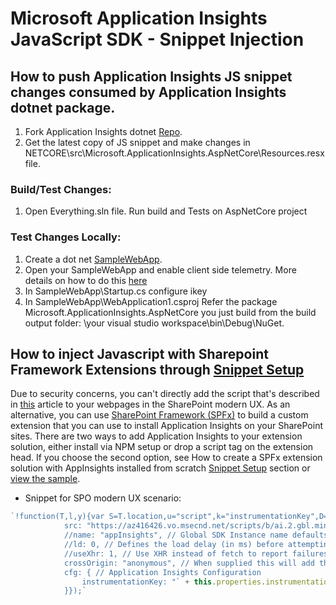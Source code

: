 <properties
	pageTitle="Application Insights JavaScript SDK - Snippets"
	description="Reference doc"
	services="application-insights"
    documentationCenter=".net"
/>

<tags
	ms.service="application-insights"
	ms.workload="tbd"
	ms.tgt_pltfrm="ibiza"
	ms.devlang="na"
	ms.topic="article"
	ms.date="8/28/2020"/>

# Microsoft Application Insights JavaScript SDK - Snippet Injection

## How to push Application Insights JS snippet changes consumed by Application Insights dotnet package.

1.  Fork Application Insights dotnet [Repo](https://github.com/microsoft/ApplicationInsights-dotnet).
2.  Get the latest copy of JS snippet and make changes in NETCORE\src\Microsoft.ApplicationInsights.AspNetCore\Resources.resx file.

### Build/Test Changes:
1. Open Everything.sln file. Run build and Tests on AspNetCore project

### Test Changes Locally:

1. Create a dot net [SampleWebApp](https://docs.microsoft.com/en-us/visualstudio/ide/quickstart-aspnet-core?view=vs-2019).
2.  Open your SampleWebApp and enable client side telemetry. More details on how to do this [here](https://docs.microsoft.com/en-us/azure/azure-monitor/app/asp-net-core#enable-client-side-telemetry-for-web-applications)
3.  In SampleWebApp\Startup.cs configure ikey
4.  In SampleWebApp\WebApplication1.csproj Refer the package Microsoft.ApplicationInsights.AspNetCore you just build from the build output folder: \your visual studio workspace\bin\Debug\NuGet.

## How to inject Javascript with Sharepoint Framework Extensions through [Snippet Setup](https://github.com/microsoft/ApplicationInsights-JS/tree/master/SPO#snippet-setup-ignore-if-using-npm-setup)

Due to security concerns, you can't directly add the script that's described in [this](https://docs.microsoft.com/en-us/azure/azure-monitor/app/sharepoint) article to your webpages in the SharePoint modern UX. As an alternative, you can use [SharePoint Framework (SPFx)](/sharepoint/dev/spfx/extensions/overview-extensions) to build a custom extension that you can use to install Application Insights on your SharePoint sites. There are two ways to add Application Insights to your extension solution, either install via NPM setup or drop a script tag on the extension head. If you choose the second option, see How to create a SPFx extension solution with AppInsights installed from scratch [Snippet Setup](https://github.com/microsoft/ApplicationInsights-JS/tree/master/SPO#snippet-setup-ignore-if-using-npm-setup) section or [view the sample](https://github.com/microsoft/ApplicationInsights-JS/tree/master/SPO/AppInsightsExtensionSolutionSample-Snippet). 

- Snippet for SPO modern UX scenario: 
```js
`!function(T,l,y){var S=T.location,u="script",k="instrumentationKey",D="ingestionendpoint",C="disableExceptionTracking",E="ai.device.",I="toLowerCase",b="crossOrigin",w="POST",e="appInsightsSDK",t=y.name||"appInsights";(y.name||T[e])&&(T[e]=t);var n=T[t]||function(d){var g=!1,f=!1,m={initialize:!0,queue:[],sv:"4",version:2,config:d};function v(e,t){var n={},a="Browser";return n[E+"id"]=a[I](),n[E+"type"]=a,n["ai.operation.name"]=S&&S.pathname||"_unknown_",n["ai.internal.sdkVersion"]="javascript:snippet_"+(m.sv||m.version),{time:function(){var e=new Date;function t(e){var t=""+e;return 1===t.length&&(t="0"+t),t}return e.getUTCFullYear()+"-"+t(1+e.getUTCMonth())+"-"+t(e.getUTCDate())+"T"+t(e.getUTCHours())+":"+t(e.getUTCMinutes())+":"+t(e.getUTCSeconds())+"."+((e.getUTCMilliseconds()/1e3).toFixed(3)+"").slice(2,5)+"Z"}(),iKey:e,name:"Microsoft.ApplicationInsights."+e.replace(/-/g,"")+"."+t,sampleRate:100,tags:n,data:{baseData:{ver:2}}}}var h=d.url||y.src;if(h){function a(e){var t,n,a,i,r,o,s,c,p,l,u;g=!0,m.queue=[],f||(f=!0,t=h,s=function(){var e={},t=d.connectionString;if(t)for(var n=t.split(";"),a=0;a<n.length;a++){var i=n[a].split("=");2===i.length&&(e[i[0][I]()]=i[1])}if(!e[D]){var r=e.endpointsuffix,o=r?e.location:null;e[D]="https://"+(o?o+".":"")+"dc."+(r||"services.visualstudio.com")}return e}(),c=s[k]||d[k]||"",p=s[D],l=p?p+"/v2/track":config.endpointUrl,(u=[]).push((n="SDK LOAD Failure: Failed to load Application Insights SDK script (See stack for details)",a=t,i=l,(o=(r=v(c,"Exception")).data).baseType="ExceptionData",o.baseData.exceptions=[{typeName:"SDKLoadFailed",message:n.replace(/\\./g,"-"),hasFullStack:!1,stack:n+"\\nSnippet failed to load ["+a+"] -- Telemetry is disabled\\nHelp Link: https://go.microsoft.com/fwlink/?linkid=2128109\\nHost: "+(S&&S.pathname||"_unknown_")+"\\nEndpoint: "+i,parsedStack:[]}],r)),u.push(function(e,t,n,a){var i=v(c,"Message"),r=i.data;r.baseType="MessageData";var o=r.baseData;return o.message='AI (Internal): 99 message:"'+("SDK LOAD Failure: Failed to load Application Insights SDK script (See stack for details) ("+n+")").replace(/\\"/g,"")+'"',o.properties={endpoint:a},i}(0,0,t,l)),function(e,t){if(JSON){var n=T.fetch;if(n&&!y.useXhr)n(t,{method:w,body:JSON.stringify(e),mode:"cors"});else if(XMLHttpRequest){var a=new XMLHttpRequest;a.open(w,t),a.setRequestHeader("Content-type","application/json"),a.send(JSON.stringify(e))}}}(u,l))}function i(e,t){f||setTimeout(function(){!t&&m.core||a()},500)}var e=function(){var n=l.createElement(u);n.src=h;var e=y[b];return!e&&""!==e||"undefined"==n[b]||(n[b]=e),n.onload=i,n.onerror=a,n.onreadystatechange=function(e,t){"loaded"!==n.readyState&&"complete"!==n.readyState||i(0,t)},n}();y.ld<0?l.getElementsByTagName("head")[0].appendChild(e):setTimeout(function(){l.getElementsByTagName(u)[0].parentNode.appendChild(e)},y.ld||0)}try{m.cookie=l.cookie}catch(p){}function t(e){for(;e.length;)!function(t){m[t]=function(){var e=arguments;g||m.queue.push(function(){m[t].apply(m,e)})}}(e.pop())}var n="track",r="TrackPage",o="TrackEvent";t([n+"Event",n+"PageView",n+"Exception",n+"Trace",n+"DependencyData",n+"Metric",n+"PageViewPerformance","start"+r,"stop"+r,"start"+o,"stop"+o,"addTelemetryInitializer","setAuthenticatedUserContext","clearAuthenticatedUserContext","flush"]),m.SeverityLevel={Verbose:0,Information:1,Warning:2,Error:3,Critical:4};var s=(d.extensionConfig||{}).ApplicationInsightsAnalytics||{};if(!0!==d[C]&&!0!==s[C]){method="onerror",t(["_"+method]);var c=T[method];T[method]=function(e,t,n,a,i){var r=c&&c(e,t,n,a,i);return!0!==r&&m["_"+method]({message:e,url:t,lineNumber:n,columnNumber:a,error:i}),r},d.autoExceptionInstrumented=!0}return m}(y.cfg);(T[t]=n).queue&&0===n.queue.length&&n.trackPageView({})}(window,document,{
            src: "https://az416426.vo.msecnd.net/scripts/b/ai.2.gbl.min.js", // The SDK URL Source
            //name: "appInsights", // Global SDK Instance name defaults to "appInsights" when not supplied
            //ld: 0, // Defines the load delay (in ms) before attempting to load the sdk. -1 = block page load and add to head. (default) = 0ms load after timeout,
            //useXhr: 1, // Use XHR instead of fetch to report failures (if available),
            crossOrigin: "anonymous", // When supplied this will add the provided value as the cross origin attribute on the script tag 
            cfg: { // Application Insights Configuration
                instrumentationKey: "` + this.properties.instrumentationKey + `"
            }});`
```